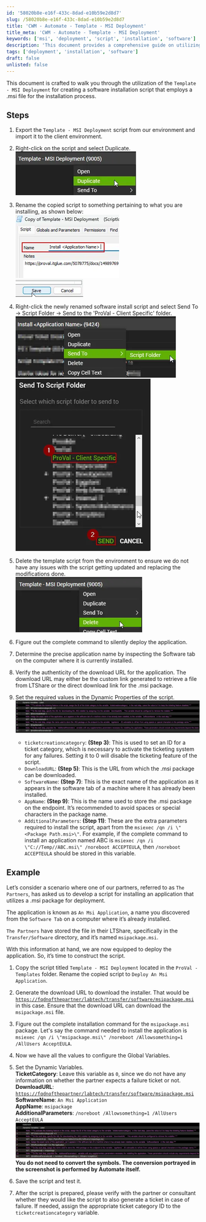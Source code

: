 ```yaml
---
id: '58020b8e-e16f-433c-8dad-e10b59e2d8d7'
slug: /58020b8e-e16f-433c-8dad-e10b59e2d8d7
title: 'CWM - Automate - Template - MSI Deployment'
title_meta: 'CWM - Automate - Template - MSI Deployment'
keywords: ['msi', 'deployment', 'script', 'installation', 'software']
description: 'This document provides a comprehensive guide on utilizing the Template - MSI Deployment for creating a software installation script that employs a .msi file. It includes detailed steps for exporting, duplicating, renaming, and configuring the script, as well as setting dynamic properties and ensuring successful deployment.'
tags: ['deployment', 'installation', 'software']
draft: false
unlisted: false
---
```


This document is crafted to walk you through the utilization of the `Template - MSI Deployment` for creating a software installation script that employs a .msi file for the installation process.

## Steps

1. Export the `Template - MSI Deployment` script from our environment and import it to the client environment.

2. Right-click on the script and select Duplicate.  
   ![Duplicate Script](../../../static/img/docs/58020b8e-e16f-433c-8dad-e10b59e2d8d7/image_1.webp)

3. Rename the copied script to something pertaining to what you are installing, as shown below:  
   ![Rename Script](../../../static/img/docs/58020b8e-e16f-433c-8dad-e10b59e2d8d7/image_2.webp)  
   ![Rename Script](../../../static/img/docs/58020b8e-e16f-433c-8dad-e10b59e2d8d7/image_3.webp)

4. Right-click the newly renamed software install script and select Send To → Script Folder → Send to the 'ProVal - Client Specific' folder.  
   ![Send to Script Folder](../../../static/img/docs/58020b8e-e16f-433c-8dad-e10b59e2d8d7/image_4.webp)  
   ![Send to ProVal Folder](../../../static/img/docs/58020b8e-e16f-433c-8dad-e10b59e2d8d7/image_5.webp)

5. Delete the template script from the environment to ensure we do not have any issues with the script getting updated and replacing the modifications done.  
   ![Delete Template Script](../../../static/img/docs/58020b8e-e16f-433c-8dad-e10b59e2d8d7/image_6.webp)

6. Figure out the complete command to silently deploy the application.

7. Determine the precise application name by inspecting the Software tab on the computer where it is currently installed.

8. Verify the authenticity of the download URL for the application. The download URL may either be the custom link generated to retrieve a file from LTShare or the direct download link for the .msi package.

9. Set the required values in the Dynamic Properties of the script.  
   ![Dynamic Properties](../../../static/img/docs/58020b8e-e16f-433c-8dad-e10b59e2d8d7/image_7.webp)  

   - `ticketcreationcategory`: **(Step 3)**: This is used to set an ID for a ticket category, which is necessary to activate the ticketing system for any failures. Setting it to 0 will disable the ticketing feature of the script.
   - `DownloadURL`: **(Step 5)**: This is the URL from which the .msi package can be downloaded.
   - `SoftwareName`: **(Step 7)**: This is the exact name of the application as it appears in the software tab of a machine where it has already been installed.
   - `AppName`: **(Step 9)**: This is the name used to store the .msi package on the endpoint. It’s recommended to avoid spaces or special characters in the package name.
   - `AdditionalParameters`: **(Step 11)**: These are the extra parameters required to install the script, apart from the `msiexec /qn /i \"<Package Path.msi>\"`. For example, if the complete command to install an application named ABC is `msiexec /qn /i \"C://Temp//ABC.msi\" /noreboot ACCEPTEULA`, then `/noreboot ACCEPTEULA` should be stored in this variable.

## Example

Let’s consider a scenario where one of our partners, referred to as `The Partners`, has asked us to develop a script for installing an application that utilizes a .msi package for deployment.

The application is known as `An Msi Application`, a name you discovered from the `Software Tab` on a computer where it’s already installed.

`The Partners` have stored the file in their LTShare, specifically in the `Transfer/Software` directory, and it’s named `msipackage.msi`.

With this information at hand, we are now equipped to deploy the application. So, it’s time to construct the script.

1. Copy the script titled `Template - MSI Deployment` located in the `ProVal - Templates` folder. Rename the copied script to `Deploy An Msi Application`.

2. Generate the download URL to download the installer. That would be [`https://fqdnofthepartner/labtech/transfer/software/msipackage.msi`](https://fqdnofthepartner/labtech/transfer/software/msipackage.msi) in this case. Ensure that the download URL can download the `msipackage.msi` file.

3. Figure out the complete installation command for the `msipackage.msi` package. Let's say the command needed to install the application is `msiexec /qn /i \"msipackage.msi\" /noreboot /Allowsomething=1 /AllUsers AcceptEULA`.

4. Now we have all the values to configure the Global Variables.

5. Set the Dynamic Variables.  
   **TicketCategory**: Leave this variable as `0`, since we do not have any information on whether the partner expects a failure ticket or not.  
   **DownloadURL**: [`https://fqdnofthepartner/labtech/transfer/software/msipackage.msi`](https://fqdnofthepartner/labtech/transfer/software/msipackage.msi)  
   **SoftwareName**: `An Msi Application`  
   **AppName**: `msipackage`  
   **AdditionalParameters**: `/noreboot /Allowsomething=1 /AllUsers AcceptEULA`  
   ![Dynamic Variables](../../../static/img/docs/58020b8e-e16f-433c-8dad-e10b59e2d8d7/image_8.webp)  
   **You do not need to convert the symbols. The conversion portrayed in the screenshot is performed by Automate itself.**

6. Save the script and test it.

7. After the script is prepared, please verify with the partner or consultant whether they would like the script to also generate a ticket in case of failure. If needed, assign the appropriate ticket category ID to the `ticketcreationcategory` variable.
